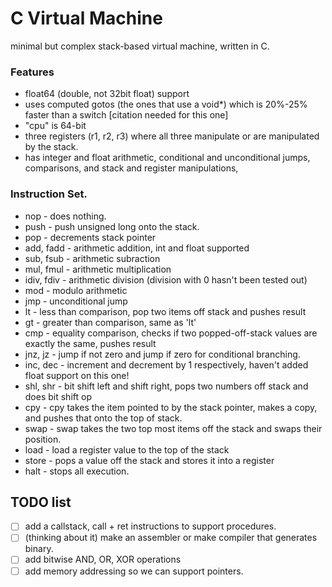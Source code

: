 # C Virtual Machine
minimal but complex stack-based virtual machine, written in C.

### Features
* float64 (double, not 32bit float) support
* uses computed gotos (the ones that use a void\*) which is 20%-25% faster than a switch [citation needed for this one]
* "cpu" is 64-bit
* three registers (r1, r2, r3) where all three manipulate or are manipulated by the stack.
* has integer and float arithmetic, conditional and unconditional jumps, comparisons, and stack and register manipulations,

### Instruction Set.
 - nop - does nothing.
 - push - push unsigned long onto the stack.
 - pop - decrements stack pointer
 - add, fadd - arithmetic addition, int and float supported
-  sub, fsub - arithmetic subraction
-  mul, fmul - arithmetic multiplication
-  idiv, fdiv - arithmetic division (division with 0 hasn't been tested out)
-  mod - modulo arithmetic
-  jmp - unconditional jump
-  lt - less than comparison, pop two items off stack and pushes result
 - gt - greater than comparison, same as 'lt'
 - cmp - equality comparison, checks if two popped-off-stack values are exactly the same, pushes result
-  jnz, jz - jump if not zero and jump if zero for conditional branching.
 - inc, dec - increment and decrement by 1 respectively, haven't added float support on this one!
-  shl, shr - bit shift left and shift right, pops two numbers off stack and does bit shift op
-  cpy - cpy takes the item pointed to by the stack pointer, makes a copy, and pushes that onto the top of stack.
-  swap - swap takes the two top most items off the stack and swaps their position.
-  load - load a register value to the top of the stack
-  store - pops a value off the stack and stores it into a register
-  halt - stops all execution.

## TODO list
- [ ] add a callstack, call + ret instructions to support procedures.
- [ ] \(thinking about it) make an assembler or make compiler that generates binary.
- [ ] add bitwise AND, OR, XOR operations
- [ ] add memory addressing so we can support pointers.
